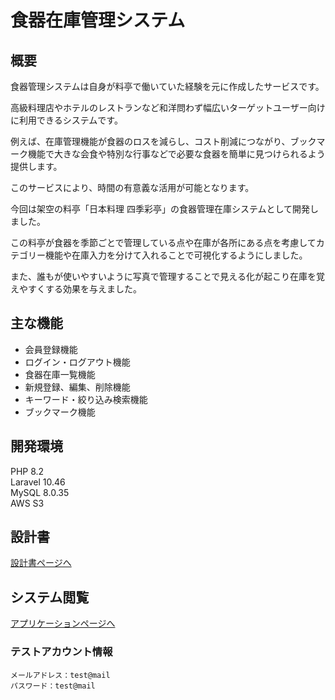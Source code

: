 # 食器在庫管理システム

## 概要
食器管理システムは自身が料亭で働いていた経験を元に作成したサービスです。

高級料理店やホテルのレストランなど和洋問わず幅広いターゲットユーザー向けに利用できるシステムです。

例えば、在庫管理機能が食器のロスを減らし、コスト削減につながり、ブックマーク機能で大きな会食や特別な行事などで必要な食器を簡単に見つけられるよう提供します。

このサービスにより、時間の有意義な活用が可能となります。

今回は架空の料亭「日本料理 四季彩亭」の食器管理在庫システムとして開発しました。

この料亭が食器を季節ごとで管理している点や在庫が各所にある点を考慮してカテゴリー機能や在庫入力を分けて入れることで可視化するようにしました。

また、誰もが使いやすいように写真で管理することで見える化が起こり在庫を覚えやすくする効果を与えました。

## 主な機能
- 会員登録機能
- ログイン・ログアウト機能
- 食器在庫一覧機能
- 新規登録、編集、削除機能
- キーワード・絞り込み検索機能
- ブックマーク機能

## 開発環境
PHP 8.2  
Laravel 10.46  
MySQL 8.0.35  
AWS S3

## 設計書
[設計書ページへ](https://drive.google.com/drive/folders/18_lmz9KgO0vxV2xDXosxfKm8WqzCXoXA?usp=sharing)

## システム閲覧
[アプリケーションページへ](https://dish-stock-laravel-c490ece2a987.herokuapp.com/login)

### テストアカウント情報
```
メールアドレス：test@mail
パスワード：test@mail
```